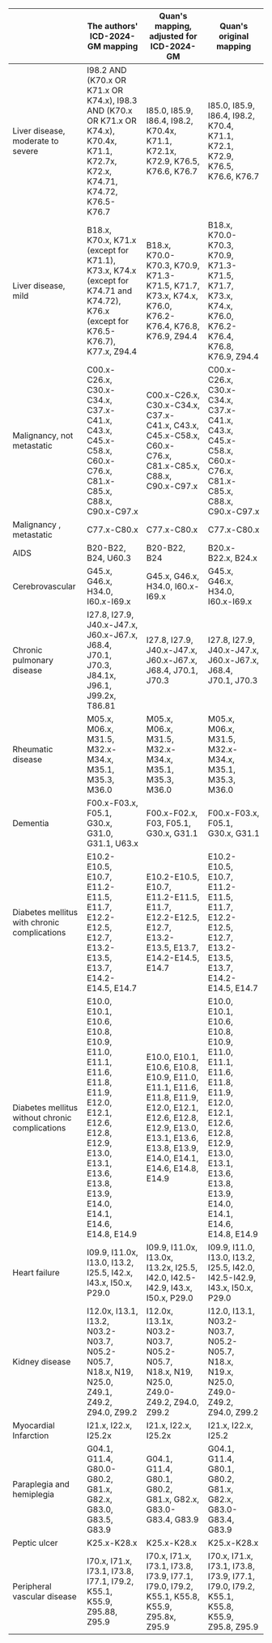 |                                                 | The authors' ICD-2024-GM mapping                             | Quan's mapping, adjusted for ICD-2024-GM                     | Quan's original mapping                                      |
| ----------------------------------------------- | ------------------------------------------------------------ | ------------------------------------------------------------ | ------------------------------------------------------------ |
| Liver disease, moderate to severe               | I98.2 AND (K70.x OR K71.x OR K74.x), I98.3 AND (K70.x OR K71.x OR K74.x), K70.4x, K71.1, K72.7x,  K72.x, K74.71, K74.72, K76.5-K76.7 | I85.0,  I85.9, I86.4, I98.2, K70.4x, K71.1, K72.1x, K72.9, K76.5, K76.6, K76.7 | I85.0,  I85.9, I86.4, I98.2, K70.4, K71.1, K72.1, K72.9, K76.5, K76.6, K76.7 |
| Liver disease, mild                             | B18.x, K70.x, K71.x (except for K71.1), K73.x, K74.x (except for K74.71 and K74.72), K76.x (except for K76.5-K76.7), K77.x, Z94.4 | B18.x,  K70.0-K70.3, K70.9, K71.3-K71.5, K71.7, K73.x, K74.x, K76.0, K76.2-K76.4,  K76.8, K76.9, Z94.4 | B18.x,  K70.0-K70.3, K70.9, K71.3-K71.5, K71.7, K73.x, K74.x, K76.0, K76.2-K76.4,  K76.8, K76.9, Z94.4 |
| Malignancy, not metastatic                      | C00.x-C26.x, C30.x-C34.x, C37.x- C41.x, C43.x, C45.x-C58.x, C60.x- C76.x, C81.x-C85.x, C88.x, C90.x-C97.x | C00.x-C26.x,  C30.x-C34.x, C37.x- C41.x, C43.x, C45.x-C58.x, C60.x- C76.x, C81.x-C85.x,  C88.x, C90.x-C97.x | C00.x-C26.x,  C30.x-C34.x, C37.x- C41.x, C43.x, C45.x-C58.x, C60.x- C76.x, C81.x-C85.x,  C88.x, C90.x-C97.x |
| Malignancy , metastatic                         | C77.x-C80.x                                                  | C77.x-C80.x                                                  | C77.x-C80.x                                                  |
| AIDS                                            | B20-B22, B24, U60.3                                          | B20-B22, B24                                                 | B20.x-B22.x,  B24.x                                          |
| Cerebrovascular                                 | G45.x, G46.x, H34.0, I60.x-I69.x                             | G45.x, G46.x, H34.0, I60.x-I69.x                             | G45.x,  G46.x, H34.0, I60.x-I69.x                            |
| Chronic pulmonary disease                       | I27.8, I27.9, J40.x-J47.x, J60.x-J67.x, J68.4, J70.1, J70.3, J84.1x, J96.1, J99.2x, T86.81 | I27.8,  I27.9, J40.x-J47.x, J60.x-J67.x, J68.4, J70.1, J70.3 | I27.8,  I27.9, J40.x-J47.x, J60.x-J67.x, J68.4, J70.1, J70.3 |
| Rheumatic disease                               | M05.x, M06.x, M31.5, M32.x-M34.x, M35.1, M35.3, M36.0        | M05.x,  M06.x, M31.5, M32.x-M34.x, M35.1, M35.3, M36.0       | M05.x,  M06.x, M31.5, M32.x-M34.x, M35.1, M35.3, M36.0       |
| Dementia                                        | F00.x-F03.x, F05.1, G30.x, G31.0, G31.1, U63.x               | F00.x-F02.x, F03,  F05.1, G30.x, G31.1                       | F00.x-F03.x,  F05.1, G30.x, G31.1                            |
| Diabetes mellitus with chronic complications    | E10.2-E10.5, E10.7, E11.2-E11.5, E11.7, E12.2-E12.5, E12.7, E13.2- E13.5, E13.7, E14.2-E14.5, E14.7 | E10.2-E10.5,  E10.7, E11.2-E11.5, E11.7, E12.2-E12.5, E12.7, E13.2- E13.5, E13.7,  E14.2-E14.5, E14.7 | E10.2-E10.5,  E10.7, E11.2-E11.5, E11.7, E12.2-E12.5, E12.7, E13.2- E13.5, E13.7,  E14.2-E14.5, E14.7 |
| Diabetes mellitus without chronic complications | E10.0, E10.1, E10.6, E10.8, E10.9, E11.0, E11.1, E11.6, E11.8, E11.9, E12.0, E12.1, E12.6, E12.8, E12.9, E13.0, E13.1, E13.6, E13.8, E13.9, E14.0, E14.1, E14.6, E14.8, E14.9 | E10.0, E10.1, E10.6, E10.8, E10.9, E11.0, E11.1, E11.6, E11.8, E11.9, E12.0, E12.1, E12.6, E12.8, E12.9, E13.0, E13.1, E13.6, E13.8, E13.9, E14.0, E14.1, E14.6, E14.8, E14.9 | E10.0,  E10.1, E10.6, E10.8, E10.9, E11.0, E11.1, E11.6, E11.8, E11.9, E12.0, E12.1,  E12.6, E12.8, E12.9, E13.0, E13.1, E13.6, E13.8, E13.9, E14.0, E14.1, E14.6,  E14.8, E14.9 |
| Heart failure                                   | I09.9, I11.0x, I13.0, I13.2, I25.5, I42.x, I43.x, I50.x, P29.0 | I09.9,  I11.0x, I13.0x, I13.2x, I25.5, I42.0, I42.5-I42.9, I43.x, I50.x, P29.0 | I09.9,  I11.0, I13.0, I13.2, I25.5, I42.0, I42.5-I42.9, I43.x, I50.x, P29.0 |
| Kidney disease                                  | I12.0x, I13.1, I13.2, N03.2-N03.7, N05.2-N05.7, N18.x, N19, N25.0, Z49.1, Z49.2, Z94.0, Z99.2 | I12.0x,  I13.1x, N03.2-N03.7, N05.2- N05.7, N18.x, N19, N25.0, Z49.0- Z49.2, Z94.0,  Z99.2 | I12.0,  I13.1, N03.2-N03.7, N05.2- N05.7, N18.x, N19.x, N25.0, Z49.0- Z49.2, Z94.0,  Z99.2 |
| Myocardial Infarction                           | I21.x, I22.x, I25.2x                                         | I21.x,  I22.x, I25.2x                                        | I21.x,  I22.x, I25.2                                         |
| Paraplegia and hemiplegia                       | G04.1, G11.4, G80.0-G80.2, G81.x, G82.x, G83.0, G83.5, G83.9 | G04.1,  G11.4, G80.1, G80.2, G81.x, G82.x, G83.0-G83.4, G83.9 | G04.1,  G11.4, G80.1, G80.2, G81.x, G82.x, G83.0-G83.4, G83.9 |
| Peptic ulcer                                    | K25.x-K28.x                                                  | K25.x-K28.x                                                  | K25.x-K28.x                                                  |
| Peripheral vascular disease                     | I70.x, I71.x, I73.1, I73.8, I77.1, I79.2, K55.1, K55.9, Z95.88, Z95.9 | I70.x, I71.x, I73.1, I73.8, I73.9, I77.1, I79.0, I79.2, K55.1, K55.8, K55.9, Z95.8x, Z95.9 | I70.x, I71.x, I73.1, I73.8, I73.9, I77.1, I79.0, I79.2, K55.1, K55.8, K55.9, Z95.8, Z95.9 |
